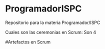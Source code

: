 # ProgramadorISPC
Repositorio para la materia Programador/ISPC

Cuales son las ceremonias en Scrum:
Son 4

#Artefactos en Scrum

